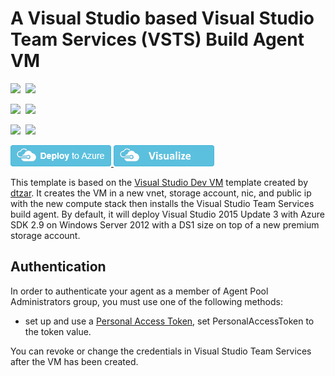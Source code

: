 # A Visual Studio based Visual Studio Team Services (VSTS) Build Agent VM

<IMG SRC="https://azbotstorage.blob.core.windows.net/badges/visual-studio-vstsbuildagent-vm/PublicLastTestDate.svg" />&nbsp;
<IMG SRC="https://azbotstorage.blob.core.windows.net/badges/visual-studio-vstsbuildagent-vm/PublicDeployment.svg" />&nbsp;

<IMG SRC="https://azbotstorage.blob.core.windows.net/badges/visual-studio-vstsbuildagent-vm/FairfaxLastTestDate.svg" />&nbsp;
<IMG SRC="https://azbotstorage.blob.core.windows.net/badges/visual-studio-vstsbuildagent-vm/FairfaxDeployment.svg" />&nbsp;

<IMG SRC="https://azbotstorage.blob.core.windows.net/badges/visual-studio-vstsbuildagent-vm/BestPracticeResult.svg" />&nbsp;
<IMG SRC="https://azbotstorage.blob.core.windows.net/badges/visual-studio-vstsbuildagent-vm/CredScanResult.svg" />&nbsp;

<a href="https://portal.azure.com/#create/Microsoft.Template/uri/https%3A%2F%2Fraw.githubusercontent.com%2Fazure%2Fazure-quickstart-templates%2Fmaster%2Fvisual-studio-vstsbuildagent-vm%2Fazuredeploy.json" target="_blank">
    <img src="https://raw.githubusercontent.com/Azure/azure-quickstart-templates/master/1-CONTRIBUTION-GUIDE/images/deploytoazure.png"/>
</a>
<a href="http://armviz.io/#/?load=https%3A%2F%2Fraw.githubusercontent.com%2Fazure%2Fazure-quickstart-templates%2Fmaster%2Fvisual-studio-vstsbuildagent-vm%2Fazuredeploy.json" target="_blank">
    <img src="https://raw.githubusercontent.com/Azure/azure-quickstart-templates/master/1-CONTRIBUTION-GUIDE/images/visualizebutton.png"/>
</a>

This template is based on the <a href="https://github.com/Azure/azure-quickstart-templates/tree/master/visual-studio-dev-vm">Visual Studio Dev VM</a> template created by [dtzar](https://github.com/dtzar).  It creates the VM in a new vnet, storage account, nic, and public ip with the new compute stack then installs the Visual Studio Team Services build agent.
By default, it will deploy Visual Studio 2015 Update 3 with Azure SDK 2.9 on Windows Server 2012 with a DS1 size on top of a new premium storage account.

## Authentication
In order to authenticate your agent as a member of Agent Pool Administrators group, you must use one of the following methods:
* set up and use a <a href="https://www.visualstudio.com/en-us/get-started/setup/use-personal-access-tokens-to-authenticate">Personal Access Token</a>, set PersonalAccessToken to the token value.

You can revoke or change the credentials in Visual Studio Team Services after the VM has been created.
